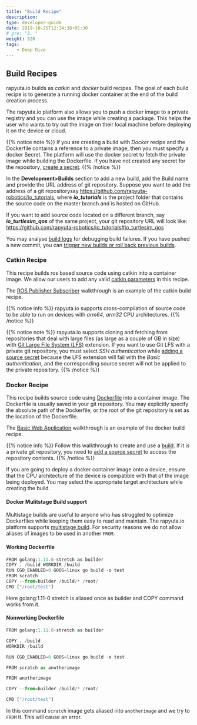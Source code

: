 ```yaml
---
title: "Build Recipe"
description:
type: developer-guide
date: 2019-10-25T12:34:38+05:30
# pre: "3. "
weight: 520
tags:
    - Deep Dive
---
```


## Build Recipes
rapyuta.io builds as *catkin* and *docker* build recipes. 
The goal of each build recipe is to generate a running docker container at the end of the build creation process.

The rapyuta.io platform also allows you to push a docker image to a private registry and you can use the image while creating a package. This helps the user who wants to try out the image on their local machine before deploying it on the device or cloud.

{{% notice note %}}
If you are creating a build with *Docker* recipe and the Dockerfile contains a reference to a private image, then you must specify a docker Secret. The platform will use the docker secret to fetch the private image while building the Dockerfile. If you have not created any secret for the repository, [create a secret](/how-to-guides/account-management/setup-private-git-access/).
{{% /notice %}}

In the **Development>Builds** section to add a new build, add the Build name and provide 
the URL address of git repository. Suppose you want to add the address of a git repositorysay https://github.com/rapyuta-robotics/io_tutorials,
where ***io_tutorials*** is the project folder that contains the source
code on the master branch and is hosted on GitHub.

If you want to add source code located on a different branch, say
***io_turtlesim_qos*** of the same project, your git repository URL
will look like:
https://github.com/rapyuta-robotics/io_tutorials#io_turtlesim_qos

You may analyse [build logs](/3_how-tos/35_tooling_and_debugging/debugging-logs/) for
debugging build failures. If you have pushed a new commit, you can
[trigger new builds or roll back previous builds](/5_deep-dives/52_software-development/522_trigger-and-rollback-builds/).

### Catkin Recipe
This recipe builds ros based source code using catkin into a container image. We allow our users to add any valid [catkin parameters](/5_deep-dives/52_software-development/523_ros-support-for-builds/) in this recipe. 
 

The [ROS Publisher Subscriber](/4_tutorials/41_beginner/415_preinstalled-runtime/) walkthrough is an example of the catkin build recipe.

{{% notice info %}}
rapyuta.io supports cross-compilation of source code
to be able to run on devices with *arm64*, *arm32* CPU
architectures.
{{% /notice %}}

{{% notice note %}}
rapyuta.io supports cloning and fetching from repositories
that deal with large files (as large as a couple of GB in size) with
[Git Large File System (LFS)](https://git-lfs.github.com/) extension.
If you want to use Git LFS with a private git repository, you must select *SSH authentication* while [adding a source secret](/how-to-guides/account-management/setup-private-git-access/) because the LFS extension will fail with the *Basic authentication*, and the corresponding source secret will not be applied to the private repository.
{{% /notice %}}



### Docker Recipe
This recipe builds source code using [Dockerfile](https://docs.docker.com/engine/reference/builder/) into a container image. The Dockerfile is usually saved in your git repository. You may explicitly specify the absolute path of the Dockerfile, or the root of the git repository is set as the location of the Dockerfile.

The [Basic Web Application](/4_tutorials/41_beginner/412_basic-web-app/) walkthrough is an example of the docker build recipe.

{{% notice info %}}
Follow this walkthrough to create and use a [build](/3_how-tos/33_software-development/331_create-builds/).
If it is a private git repository, you need to 
[add a source secret](/how-to-guides/account-management/setup-private-git-access/)
to access the repository contents. 
{{% /notice %}}

If you are going to deploy a docker container image onto a device, ensure that the
CPU architecture of the device is compatible with that of the image being
deployed. You may select the appropriate target architecture while creating the build.


#### Docker Mulitstage Build support

Multistage builds are useful to anyone who has struggled to optimize Dockerfiles while keeping them easy to read and maintain. The rapyuta.io platform supports [multistage build](https://docs.docker.com/develop/develop-images/multistage-build/). For security reasons we do not allow aliases of images to be used in another `FROM`.

#### Working Dockerfile
```python
FROM golang:1.11.0-stretch as builder 
COPY . /build WORKDIR /build 
RUN CGO_ENABLED=0 GOOS=linux go build -o test 
FROM scratch 
COPY --from=builder /build/* /root/
CMD ["/root/test"] 
```


Here golang:1.11-0 stretch is aliased once as builder and COPY command works from it. 


#### Nonworking Dockerfile

```python
FROM golang:1.11.0-stretch as builder

COPY . /build
WORKDIR /build

RUN CGO_ENABLED=0 GOOS=linux go build -o test

FROM scratch as anotherimage

FROM anotherimage

COPY --from=builder /build/* /root/

CMD ["/root/test"]
```

In this command `scratch` image gets aliased into `anotherimage` and we try to `FROM` it. This will cause an error. 
